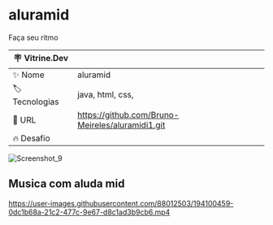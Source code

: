 # aluramid

Faça seu ritmo

| :placard: Vitrine.Dev |     |
| -------------  | --- |
| :sparkles: Nome        | aluramid
| :label: Tecnologias | java, html, css, 
| :rocket: URL         |  https://github.com/Bruno-Meireles/aluramidi1.git
| :fire: Desafio     | 


     
  ![Screenshot_9](https://user-images.githubusercontent.com/88012503/194100016-f38b8ac1-132a-4c86-8298-cf3b62838024.png)




## Musica com aluda mid

  


https://user-images.githubusercontent.com/88012503/194100459-0dc1b68a-21c2-477c-9e67-d8c1ad3b9cb6.mp4

